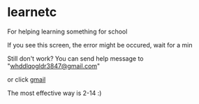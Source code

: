 # learnetc
For helping learning something for school

If you see this screen, the error might be occured, wait for a min

Still don't work? You can send help message to "whddlqogldr3847@gmail.com"

or click
[gmail](https://mail.google.com/mail/u/0/?tab=rm&ogbl#inbox?compose=GTvVlcSHxTmHRnfCNSzhrXpLqlJBJCNdkJvFcfbRTNtvXxWGxRjMPglTbJBNHRWWglsttmDQNGlSM)

The most effective way is 2-14 :)

